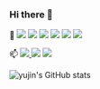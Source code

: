 ### Hi there 👋


🌱
<img src="https://img.shields.io/badge/python-3776AB?style=flat-square&logo=python&logoColor=white">
<img src="https://img.shields.io/badge/c-A8B9CC?style=flat-square&logo=c&logoColor=white">
<img src="https://img.shields.io/badge/java-3776AB?style=flat-square&logo=java&logoColor=red">
<img src="https://img.shields.io/badge/html5-E34F26?style=flat-square&logo=html5%&logoColor=white">
<img src="https://img.shields.io/badge/github-181717?style=flat-square&logo=github%&logoColor=white">
<img src="https://img.shields.io/badge/git-F05032?style=flat-square&logo=git%&logoColor=white">

📫
 <a href="mailto:godjin11@gmail.com"><img src="https://img.shields.io/badge/Gmail-EA4335?style=flat-square&logo=Gmail&logoColor=white"> 
    </a>
<a href="https://open.kakao.com/o/s7hVaoNf" target="_blank"><img src="https://img.shields.io/badge/kakaotalk-FFCD00?style=flat-square&logo=kakaotalk&logoColor=white"/></a>
<a href="https://www.instagram.com/ky._.jjj" target="_blank"><img src="https://img.shields.io/badge/instagram-E4405F?style=flat-square&logo=instagram&logoColor=white"/></a>

![yujin's GitHub stats](https://github-readme-stats.vercel.app/api?username=kingy0ujin&show_icons=true&theme=calm_pink)


<!--
**kingy0ujin/kingy0ujin** is a ✨ _special_ ✨ repository because its `README.md` (this file) appears on your GitHub profile.

Here are some ideas to get you started:

- 🔭 I’m currently working on ...
- 🌱 I’m currently learning ...
- 👯 I’m looking to collaborate on ...
- 🤔 I’m looking for help with ...
- 💬 Ask me about ...
- 📫 How to reach me: ...
- 😄 Pronouns: ...
- ⚡ Fun fact: ...
-->
